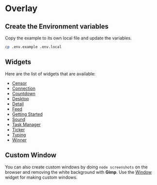 # Overlay

## Create the Environment variables
Copy the example to its own local file and update the variables.
```sh
cp .env.example .env.local
```

## Widgets
Here are the list of widgets that are available:
- [Censor](https://overlay.boseriko.com/widget/censor)
- [Connection](https://overlay.boseriko.com/widget/connection)
- [Countdown](https://overlay.boseriko.com/widget/countdown)
- [Desktop](https://overlay.boseriko.com/widget/desktop)
- [Detail](https://overlay.boseriko.com/widget/detail)
- [Feed](https://overlay.boseriko.com/widget/feed)
- [Getting Started](https://overlay.boseriko.com/widget/getting-started)
- [Sound](https://overlay.boseriko.com/widget/sound)
- [Task Manager](https://overlay.boseriko.com/widget/task-manager)
- [Ticker](https://overlay.boseriko.com/widget/ticker)
- [Typing](https://overlay.boseriko.com/widget/typing)
- [Winner](https://overlay.boseriko.com/widget/winner)

## Custom Window
You can also create custom windows by doing `node screenshots` on the browser and removing the white background with **Gimp**. Use the [Window](https://overlay.boseriko.com/widget/window) widget for making custom windows.
